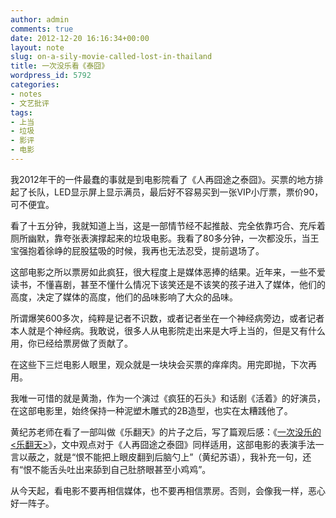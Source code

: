```yaml
---
author: admin
comments: true
date: 2012-12-20 16:16:34+00:00
layout: note
slug: on-a-sily-movie-called-lost-in-thailand
title: 一次没乐看《泰囧》
wordpress_id: 5792
categories:
- notes
- 文艺批评
tags:
- 上当
- 垃圾
- 影评
- 电影
---
```


我2012年干的一件最蠢的事就是到电影院看了《人再囧途之泰囧》。买票的地方排起了长队，LED显示屏上显示满员，最后好不容易买到一张VIP小厅票，票价90，可不便宜。

看了十五分钟，我就知道上当，这是一部情节经不起推敲、完全依靠巧合、充斥着厕所幽默，靠夸张表演撑起来的垃圾电影。我看了80多分钟，一次都没乐，当王宝强抱着徐峥的屁股猛吸的时候，我再也无法忍受，提前退场了。

这部电影之所以票房如此疯狂，很大程度上是媒体恶捧的结果。近年来，一些不爱读书，不懂喜剧，甚至不懂什么情况下该笑还是不该笑的孩子进入了媒体，他们的高度，决定了媒体的高度，他们的品味影响了大众的品味。

所谓爆笑600多次，纯粹是记者不识数，或者记者坐在一个神经病旁边，或者记者本人就是个神经病。我敢说，很多人从电影院走出来是大呼上当的，但是又有什么用，你已经给票房做了贡献了。

在这些下三烂电影人眼里，观众就是一块块会买票的痒痒肉。用完即抛，下次再用。

我唯一可惜的就是黄渤，作为一个演过《疯狂的石头》和话剧《活着》的好演员，在这部电影里，始终保持一种泥塑木雕式的2B造型，也实在太糟践他了。

黄纪苏老师在看了一部叫做《乐翻天》的片子之后，写了篇观后感：《[一次没乐的<乐翻天>](《人再囧途之泰囧》)》，文中观点对于《人再囧途之泰囧》同样适用，这部电影的表演手法一言以蔽之，就是“恨不能把上眼皮翻到后脑勺上”（黄纪苏语），我补充一句，还有“恨不能舌头吐出来舔到自己肚脐眼甚至小鸡鸡”。

从今天起，看电影不要再相信媒体，也不要再相信票房。否则，会像我一样，恶心好一阵子。
